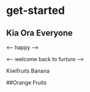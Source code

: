 # get-started
## Kia Ora Everyone
<-- happy -->

<-- welcome back to furture -->

Kiwifruits
Banana

##Orange Fruits

